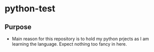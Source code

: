 # python-test
## Purpose

* Main reason for this repository is to hold my python prjects as I am learning the language. Expect nothing too fancy in here.
